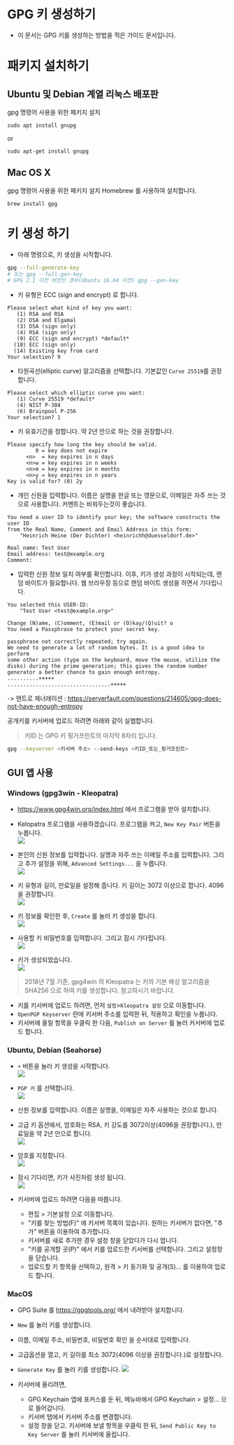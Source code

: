 # GPG 키 생성하기
* 이 문서는 GPG 키를 생성하는 방법을 적은 가이드 문서입니다.

# 패키지 설치하기
## Ubuntu 및 Debian 계열 리눅스 배포판
gpg 명령어 사용을 위한 패키지 설치
```
sudo apt install gnupg
```
or
```
sudo apt-get install gnupg
```

## Mac OS X 
gpg 명령어 사용을 위한 패키지 설치
Homebrew 를 사용하여 설치합니다.
```
brew install gpg
```

# 키 생성 하기


- 아래 명령으로, 키 생성을 시작합니다.
```bash
gpg --full-generate-key
# 또는 gpg --full-gen-key
# GPG 2.1 이전 버전인 경우(Ubuntu 16.04 이전) gpg --gen-key
```

- 키 유형은 ECC (sign and encrypt) 로 합니다.
```
Please select what kind of key you want:
   (1) RSA and RSA
   (2) DSA and Elgamal
   (3) DSA (sign only)
   (4) RSA (sign only)
   (9) ECC (sign and encrypt) *default*
  (10) ECC (sign only)
  (14) Existing key from card
Your selection? 9
```

- 타원곡선(elliptic curve) 알고리즘을 선택합니다. 기본값인 `Curve 25519`를 권장합니다.
```
Please select which elliptic curve you want:
   (1) Curve 25519 *default*
   (4) NIST P-384
   (6) Brainpool P-256
Your selection? 1
```

- 키 유효기간을 정합니다. 약 2년 안으로 하는 것을 권장합니다.
```
Please specify how long the key should be valid.
         0 = key does not expire
      <n>  = key expires in n days
      <n>w = key expires in n weeks
      <n>m = key expires in n months
      <n>y = key expires in n years
Key is valid for? (0) 2y
```

- 개인 신원을 입력합니다. 이름은 실명을 한글 또는 영문으로, 이메일은 자주 쓰는 것으로 사용합니다. 커멘트는 비워두는것이 좋습니다.
```
You need a user ID to identify your key; the software constructs the user ID
from the Real Name, Comment and Email Address in this form:
    "Heinrich Heine (Der Dichter) <heinrichh@duesseldorf.de>"

Real name: Test User
Email address: test@example.org
Comment: 
```

- 입력한 신원 정보 일치 여부를 확인합니다. 이후, 키가 생성 과정이 시작되는데, 랜덤 바이트가 필요합니다. 웹 브라우징 등으로 랜덤 바이트 생성을 하면서 기다립니다.
```
You selected this USER-ID:
    "Test User <test@example.org>"

Change (N)ame, (C)omment, (E)mail or (O)kay/(Q)uit? o
You need a Passphrase to protect your secret key.

passphrase not correctly repeated; try again.
We need to generate a lot of random bytes. It is a good idea to perform
some other action (type on the keyboard, move the mouse, utilize the
disks) during the prime generation; this gives the random number
generator a better chance to gain enough entropy.
..........+++++
.................................+++++
```

-> 엔트로 제너레이션 : https://serverfault.com/questions/214605/gpg-does-not-have-enough-entropy

공개키를 키서버에 업로드 하려면 아래와 같이 실햅합니다.
> 키ID 는 GPG 키 핑거프린트의 마지막 8자리 입니다.
```bash
gpg --keyserver <키서버 주소> --send-keys <키ID_또는_핑거프린트>
```

## GUI 앱 사용

### Windows (gpg3win - Kleopatra)
- https://www.gpg4win.org/index.html 에서 프로그램을 받아 설치합니다.
- Kelopatra 프로그램을 사용하겠습니다. 프로그램을 켜고, `New Key Pair` 버튼을 누릅니다.   
![](images/gpg-windows-1.png)

- 본인의 신원 정보를 입력합니다. 실명과 자주 쓰는 이메일 주소를 입력합니다. 그리고 추가 설정을 위해, `Advanced Settings...` 을 누릅니다.   
![](images/gpg-windows-2.png)

- 키 유형과 길이, 만료일을 설정해 줍니다. 키 길이는 3072 이상으로 합니다. 4096을 권장합니다.   
![](images/gpg-windows-3.png)

- 키 정보를 확인한 후, `Create` 를 눌러 키 생성을 합니다.   
![](images/gpg-windows-4.png)

- 사용할 키 비밀번호를 입력합니다. 그리고 잠시 기다립니다.   
![](images/gpg-windows-5.png)

- 키가 생성되었습니다.   
![](images/gpg-windows-6.png)

> 2018년 7월 기준, gpg4win 의 Kleopatra 는 키의 기본 해싱 알고리즘을 SHA256 으로 하여 키를 생성합니다. 참고하시기 바랍니다.

- 키를 키서버에 업로드 하려면, 먼저 `설정`>`Kleopatra 설정` 으로 이동합니다.
- `OpenPGP Keyserver` 란에 키서버 주소를 입력한 뒤, 적용하고 확인을 누릅니다.
- 키서버에 올릴 항목을 우클릭 한 다음, `Publish on Server` 를 눌러 커서버에 업로드 합니다.

### Ubuntu, Debian (Seahorse)

- `+` 버튼을 눌러 키 생성을 시작합니다.   
![](images/linux-seahorse-1.png)

- `PGP 키` 를 선택합니다.   
![](images/linux-seahorse-2.png)

- 신원 정보를 입력합니다. 이름은 실명을, 이메일은 자주 사용하는 것으로 합니다.
- 고급 키 옵션에서, 암호화는 RSA, 키 강도를 3072이상(4096을 권장합니디.), 만료일을 약 2년 안으로 합니다.   
![](images/linux-seahorse-3.png)

- 암호를 지정합니다.   
![](images/linux-seahorse-4.png)

- 잠시 기다리면, 키가 사진처럼 생성 됩니다.   
![](images/linux-seahorse-5.png)

- 키서버에 업로드 하려면 다음을 따릅니다.
    - 편집 > 기본설정 으로 이동합니다.
    - "키를 찾는 방법(F)" 에 키서버 목록이 있습니다. 원하는 키서버가 없다면, "추가" 버튼을 이용하여 추가합니다.
    - 키서버를 새로 추가한 경우 설정 창을 닫았다가 다시 엽니다.
    - "키를 공개할 곳(P)" 에서 키를 업로드한 키서버를 선택합니다. 그리고 설정창을 닫습니다.
    - 업로드할 키 항목을 선택하고, 원격 > 키 동기화 및 공개(S)... 를 이용하여 업로드 합니다.
### MacOS

- GPG Suite 를 https://gpgtools.org/ 에서 내려받아 설치합니다. 
- `New` 를 눌러 키를 생성합니다.
- 이름, 이메일 주소, 비밀번호, 비밀번호 확인 을 순서대로 입력합니다.
- 고급옵션을 열고, 키 길이를 최소 3072(4096 이상을 권장합니다.)로 설정합니다.
- `Generate Key` 를 눌러 키를 생성합니다.
![](images/macos-1.png)

- 키서버에 올리려면,
    - GPG Keychain 앱에 포커스를 둔 뒤, 메뉴바에서 GPG Keychain > 설정... 으로 들어갑니다.
    - 키서버 탭에서 키서버 주소를 변경합니다.
    - 설정 창을 닫고. 키서버에 보낼 항목을 우클릭 한 뒤, `Send Public Key to Key Server` 를 눌러 키서버에 올립니다.
